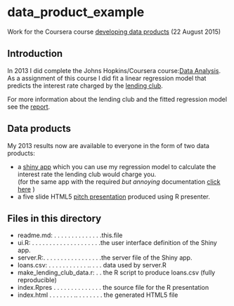 # data_product_example


Work for the Coursera course [developing data products](https://www.coursera.org/course/devdataprod) (22 August 2015)


## Introduction

In 2013 I did complete the Johns Hopkins/Coursera course:[Data Analysis](https://www.coursera.org/course/dataanalysis).  
As a assignment of this course I did fit a linear regression model that predicts the interest rate charged by the [lending club](https://en.wikipedia.org/wiki/Lending_Club).  

For more information about the lending club and the fitted regression model see the [report](http://issuu.com/vilkoos/docs/analysis1a).

## Data products

My 2013 results now are available to everyone in the form of two data products:  

- a [shiny app](https://vilkoos.shinyapps.io/predict_lc_interest) which you can use my regression model to calculate the interest rate the lending club would charge you.  
(for the same app with the required *but annoying* documentation [click here](https://vilkoos.shinyapps.io/predict_lending_club_interest_rate) )
- a five slide HTML5 [pitch presentation](http://rpubs.com/vilkoos/dataprod) produced using R presenter.

## Files in this directory

- readme.md: . . . . . . . . .  . . . . .this.file
- ui.R: . . . . . . . . . . . . . . . . . . . .the user interface definition of the Shiny app.
- server.R:. . . . . . . . . . . . . . . . .the server file of the Shiny app.
- loans.csv: . . . . . . . . . . . .. . . . data used by server.R
- make_lending_club_data.r: . . the R script to produce loans.csv (fully reproducible)
- index.Rpres  . . . . . . . . . . . . . . the source file for the R presentation
- index.html . . . . . . . .. . . . . . . . the generated HTML5 file
   